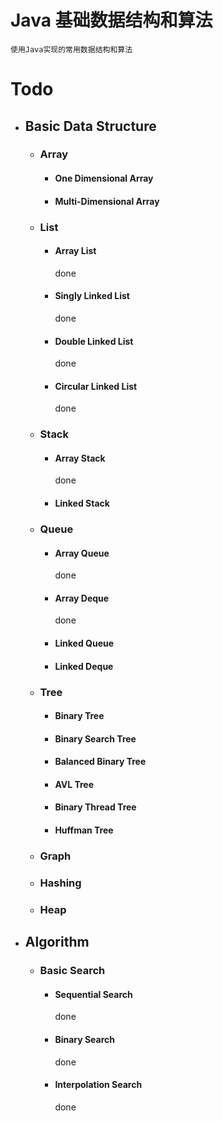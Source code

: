 # Java 基础数据结构和算法
    使用Java实现的常用数据结构和算法
    
# Todo  
+ ## Basic Data Structure  
    + ### Array
        + #### One Dimensional Array
            
        + #### Multi-Dimensional Array
            
    + ### List
        + #### Array List  
            done
            
        + #### Singly Linked List  
            done
            
        + #### Double Linked List  
            done
            
        + #### Circular Linked List  
            done
            
    + ### Stack
        + #### Array Stack  
            done
        + #### Linked Stack       
            
    + ### Queue 
        + #### Array Queue  
            done
            
        + #### Array Deque  
            done
            
        + #### Linked Queue  
        
        + #### Linked Deque  
            
    + ### Tree  
        + #### Binary Tree  
        + #### Binary Search Tree  
        + #### Balanced Binary Tree  
        + #### AVL Tree  
        + #### Binary Thread Tree  
        + #### Huffman Tree  
        
    + ### Graph  
    
    + ### Hashing
    
    + ### Heap    
  
+ ## Algorithm  
    + ### Basic Search
        + #### Sequential Search
            done
        + #### Binary Search
            done
        + #### Interpolation Search
            done
        